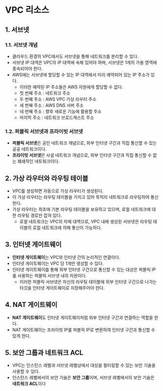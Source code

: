 # VPC 리소스

## 1. 서브넷

### 1.1. 서브넷 개념 
- 클라우드 환경의 VPC에서도 서브넷을 통해 네트워크를 분리할 수 있다.
- 서브넷 IP 대역은 VPC의 IP 대역에 속해 있어야 하며, 서브넷은 1개의 가용 영역에 종속되어야 한다.
- AWS에는 서브넷에 할당할 수 있는 IP 대역에서 미리 예약되어 있는 IP 주소가 있다.
  - 이러한 예약된 IP 주소들은 AWS 자원에게 할당할 수 없다.
  - 첫 번째 주소 : 네트워크 주소
  - 두 번째 주소 : AWS VPC 가상 라우터 주소
  - 세 번째 주소 : AWS DNS 서버 주소
  - 네 번째 주소 : 향후 새로운 기능에 활용할 주소
  - 마지막 주소 : 네트워크 브로드캐스트 주소

### 1.2. 퍼블릭 서브넷과 프라이빗 서브넷
- **퍼블릭 서브넷**은 공인 네트워크 개념으로, 외부 인터넷 구간과 직접 통신할 수 있는 공공 네트워크이다.
- **프라이빗 서브넷**은 사설 네트워크 개념으로, 외부 인터넷 구간과 직접 통신할 수 없는 폐쇄적인 네트워크이다.

## 2. 가상 라우터와 라우팅 테이블
- VPC를 생성하면 자동으로 가상 라우터가 생성된다.
- 이 가상 라우터는 라우팅 테이블을 가지고 있어 목적지 네트워크로 라우팅하여 통신한다.
- 가상 라우터는 최초에 기본 라우팅 테이블을 보유하고 있으며, 로컬 네트워크에 대한 라우팅 경로만 잡혀 있다.
  - 로컬 네트워크는 VPC의 자체 대역으로, VPC 내에 생성된 서브넷은 라우팅 테이블의 로컬 네트워크에 의해 통신이 가능하다.

## 3. 인터넷 게이트웨이
- **인터넷 게이트웨이**는 VPC와 인터넷 간의 논리적인 연결이다.
- 인터넷 게이트웨이는 VPC 당 1개만 생성할 수 있다.
- 인터넷 게이트웨이를 통해 외부 인터넷 구간으로 통신할 수 있는 대상은 퍼블릭 IP를 사용하는 퍼블릭 서브넷 내의 자원이다.
  - 이러한 퍼블릭 서브넷은 자신의 라우팅 테이블에 외부 인터넷 구간으로 나가는 타깃을 인터넷 게이트웨이로 지정해주어야 한다.

## 4. NAT 게이트웨이
- **NAT 게이트웨이**도 인터넷 게이트웨이처럼 외부 인터넷 구간과 연결하는 역할을 한다.
- NAT 게이트웨이는 프라이빗 IP를 퍼블릭 IP로 변환하여 인터넷 구간과 통신할 수 있게 한다.

## 5. 보안 그룹과 네트워크 ACL
- VPC는 인스턴스 레벨과 서브넷 레벨상에서 대상을 필터링할 수 있는 보안 기술을 사용할 수 있다.
- 인스턴스 레벨에서의 보안 기술은 **보안 그룹**이며, 서브넷 레벨에서의 보안 기술은 **네트워크 ACL**이다